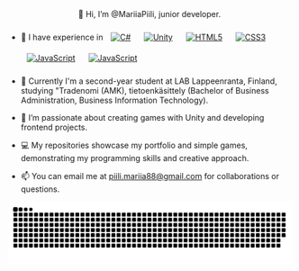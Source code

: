 <div align="center">👋 Hi, I’m @MariiaPiili, junior developer.</div>

- 🔧 I have experience in <a href="https://docs.microsoft.com/en-us/dotnet/csharp/" target="_blank"><img style="margin: 10px" src="https://profilinator.rishav.dev/skills-assets/csharp-original.svg" alt="C#" height="25" /></a> <a href="https://unity.com/" target="_blank"><img style="margin: 10px" src="https://profilinator.rishav.dev/skills-assets/unity.png" alt="Unity" height="25" /></a> <a href="https://en.wikipedia.org/wiki/HTML5" target="_blank"><img style="margin: 10px" src="https://profilinator.rishav.dev/skills-assets/html5-original-wordmark.svg" alt="HTML5" height="28" /></a> <a href="https://www.w3.org/Style/CSS/Overview.en.html" target="_blank"><img style="margin: 10px" src="https://upload.wikimedia.org/wikipedia/commons/d/d5/CSS3_logo_and_wordmark.svg" alt="CSS3" height="28" /></a> <a href="https://www.javascript.com/" target="_blank"><img style="margin: 10px" src="https://profilinator.rishav.dev/skills-assets/javascript-original.svg" alt="JavaScript" height="25" /></a> <a href="https://react.dev/" target="_blank"><img style="margin: 10px" src="https://encrypted-tbn0.gstatic.com/images?q=tbn:ANd9GcQcR5U16C8yXgBpl7-Bc7Itjx3_LRl425zINA&s" alt="JavaScript" height="25" /></a>
- 🌱 Currently I'm a second-year student at LAB Lappeenranta, Finland, studying "Tradenomi (AMK), tietoenkäsittely (Bachelor of Business Administration, Business Information Technology).
- 👀 I’m passionate about creating games with Unity and developing frontend projects. 
- 💻 My repositories showcase my portfolio and simple games, demonstrating my programming skills and creative approach.

- 📫 You can email me at piili.mariia88@gmail.com for collaborations or questions.
<picture>
  <source media="(prefers-color-scheme: dark)" srcset="https://raw.githubusercontent.com/platane/platane/output/github-contribution-grid-snake-dark.svg">
  <source media="(prefers-color-scheme: light)" srcset="https://raw.githubusercontent.com/platane/platane/output/github-contribution-grid-snake.svg">
  <img alt="github contribution grid snake animation" src="https://raw.githubusercontent.com/platane/platane/output/github-contribution-grid-snake.svg">
</picture>
<!---
MariiaPiili/MariiaPiili is a ✨ special ✨ repository because its `README.md` (this file) appears on your GitHub profile.
You can click the Preview link to take a look at your changes.
--->
